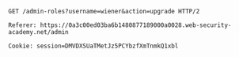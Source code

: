 
`GET /admin-roles?username=wiener&action=upgrade HTTP/2`

`Referer: https://0a3c00ed03ba6b1480877189000a0028.web-security-academy.net/admin`

`Cookie: session=DMVDXSUaTMetJz5PCYbzfXmTnmkQ1xbl`

